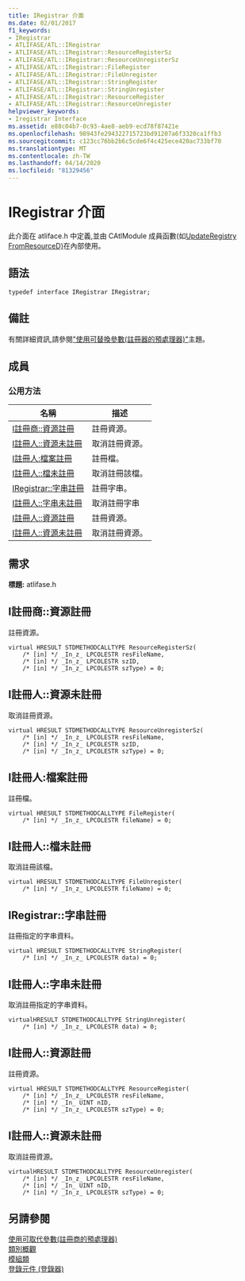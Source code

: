 ```yaml
---
title: IRegistrar 介面
ms.date: 02/01/2017
f1_keywords:
- IRegistrar
- ATLIFASE/ATL::IRegistrar
- ATLIFASE/ATL::IRegistrar::ResourceRegisterSz
- ATLIFASE/ATL::IRegistrar::ResourceUnregisterSz
- ATLIFASE/ATL::IRegistrar::FileRegister
- ATLIFASE/ATL::IRegistrar::FileUnregister
- ATLIFASE/ATL::IRegistrar::StringRegister
- ATLIFASE/ATL::IRegistrar::StringUnregister
- ATLIFASE/ATL::IRegistrar::ResourceRegister
- ATLIFASE/ATL::IRegistrar::ResourceUnregister
helpviewer_keywords:
- Iregistrar Interface
ms.assetid: e88c04b7-0c93-4ae8-aeb9-ecd78f87421e
ms.openlocfilehash: 98943fe294322715723bd91207a6f3320ca1ffb3
ms.sourcegitcommit: c123cc76bb2b6c5cde6f4c425ece420ac733bf70
ms.translationtype: MT
ms.contentlocale: zh-TW
ms.lasthandoff: 04/14/2020
ms.locfileid: "81329456"
---
```

# <a name="iregistrar-interface"></a>IRegistrar 介面

此介面在 atliface.h 中定義,並由 CAtlModule 成員函數(如[UpdateRegistry FromResourceD)](catlmodule-class.md#updateregistryfromresourced)在內部使用。

## <a name="syntax"></a>語法

```
typedef interface IRegistrar IRegistrar;
```

## <a name="remarks"></a>備註

有關詳細資訊,請參閱["使用可替換參數(註冊器的預處理器)"](../../atl/using-replaceable-parameters-the-registrar-s-preprocessor.md)主題。

## <a name="members"></a>成員

### <a name="public-methods"></a>公用方法

|名稱|描述|
|----------|-----------------|
|[I註冊商::資源註冊](#resourceregistersz)|註冊資源。 |
|[I註冊人::資源未註冊](#resourceunregistersz)| 取消註冊資源。|
|[I註冊人:檔案註冊](#fileregister)|註冊檔。|
|[I註冊人::檔未註冊](#fileunregister)|取消註冊該檔。|
|[IRegistrar::字串註冊](#stringregister)|註冊字串。|
|[I註冊人::字串未註冊](#stringunregister)|取消註冊字串|
|[I註冊人::資源註冊](#resourceregister)|註冊資源。|
|[I註冊人::資源未註冊](#resourceunregister)|取消註冊資源。|

## <a name="requirements"></a>需求

**標題:** atlifase.h

## <a name="iregistrarresourceregistersz"></a><a name="resourceregistersz"></a>I註冊商::資源註冊

註冊資源。

```
virtual HRESULT STDMETHODCALLTYPE ResourceRegisterSz(
    /* [in] */ _In_z_ LPCOLESTR resFileName,
    /* [in] */ _In_z_ LPCOLESTR szID,
    /* [in] */ _In_z_ LPCOLESTR szType) = 0;
```

## <a name="iregistrarresourceunregistersz"></a><a name="resourceunregistersz"></a>I註冊人::資源未註冊

取消註冊資源。

```
virtual HRESULT STDMETHODCALLTYPE ResourceUnregisterSz(
    /* [in] */ _In_z_ LPCOLESTR resFileName,
    /* [in] */ _In_z_ LPCOLESTR szID,
    /* [in] */ _In_z_ LPCOLESTR szType) = 0;
```

## <a name="iregistrarfileregister"></a><a name="fileregister"></a>I註冊人:檔案註冊

註冊檔。

```
virtual HRESULT STDMETHODCALLTYPE FileRegister(
    /* [in] */ _In_z_ LPCOLESTR fileName) = 0;
```

## <a name="iregistrarfileunregister"></a><a name="fileunregister"></a>I註冊人::檔未註冊

取消註冊該檔。

```
virtual HRESULT STDMETHODCALLTYPE FileUnregister(
    /* [in] */ _In_z_ LPCOLESTR fileName) = 0;
```

## <a name="iregistrarstringregister"></a><a name="stringregister"></a>IRegistrar::字串註冊

註冊指定的字串資料。

```
virtual HRESULT STDMETHODCALLTYPE StringRegister(
    /* [in] */ _In_z_ LPCOLESTR data) = 0;
```

## <a name="iregistrarstringunregister"></a><a name="stringunregister"></a>I註冊人::字串未註冊

取消註冊指定的字串資料。

```
virtualHRESULT STDMETHODCALLTYPE StringUnregister(
    /* [in] */ _In_z_ LPCOLESTR data) = 0;
```

## <a name="iregistrarresourceregister"></a><a name="resourceregister"></a>I註冊人::資源註冊

註冊資源。

```
virtual HRESULT STDMETHODCALLTYPE ResourceRegister(
    /* [in] */ _In_z_ LPCOLESTR resFileName,
    /* [in] */ _In_ UINT nID,
    /* [in] */ _In_z_ LPCOLESTR szType) = 0;
```

## <a name="iregistrarresourceunregister"></a><a name="resourceunregister"></a>I註冊人::資源未註冊

取消註冊資源。

```
virtualHRESULT STDMETHODCALLTYPE ResourceUnregister(
    /* [in] */ _In_z_ LPCOLESTR resFileName,
    /* [in] */ _In_ UINT nID,
    /* [in] */ _In_z_ LPCOLESTR szType) = 0;
```

## <a name="see-also"></a>另請參閱

[使用可取代參數(註冊商的預處理器)](../../atl/using-replaceable-parameters-the-registrar-s-preprocessor.md)<br/>
[類別概觀](../../atl/atl-class-overview.md)<br/>
[模組類](../../atl/atl-module-classes.md)<br/>
[登錄元件 (登錄器)](../../atl/atl-registry-component-registrar.md)
